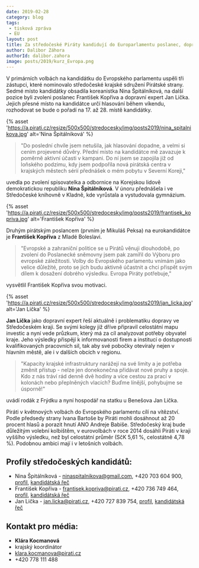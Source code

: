 ```yaml
---
date: 2019-02-28
category: blog
tags:
 - tisková zpráva
 - EU
layout: post
title: Za středočeské Piráty kandidují do Europarlamentu poslanec, dopravní expert a koreanistka
author: Dalibor Záhora
authorId: dalibor.zahora
image: posts/2019/kurz_Evropa.png
---
```

V primárních volbách na kandidátku do Evropského parlamentu uspěli tři zástupci, které nominovalo středočeské krajské sdružení Pirátské strany. Sedmé místo kandidátky obsadila koreanistka Nina Špitálníková, na další pozice byli zvoleni poslanec František Kopřiva a dopravní expert Jan Lička. Jejich přesné místo na kandidátce určí hlasování během víkendu, rozhodovat se bude o pořadí na 17. až 28. místě kandidátky.

{% asset 'https://a.pirati.cz/resize/500x500/stredocesky/img/posts2019/nina_spitalnikova.jpg' alt='Nina Špitálníková' %}

> "Do poslední chvíle jsem netušila, jak hlasování dopadne, a velmi si cením projevené důvěry. Přední místo na kandidátce mě zavazuje k poměrně aktivní účasti v kampani. Do ní jsem se zapojila již od loňského podzimu, kdy jsem podpořila nová pirátská centra v krajských městech sérií přednášek o mém pobytu v Severní Koreji,"

uvedla po zvolení spisovatelka a odbornice na Korejskou lidově demokratickou republiku **Nina Špitálníková**. V únoru přednášela i ve Středočeské knihovně v Kladně, kde vyrůstala a vystudovala gymnázium.

{% asset 'https://a.pirati.cz/resize/500x500/stredocesky/img/posts2019/frantisek_kopriva.jpg' alt='František Kopřiva' %}

Druhým pirátským poslancem (prvním je Mikuláš Peksa) na eurokandidátce je **František Kopřiva** z Mladé Boleslavi.

> "Evropské a zahraniční politice se u Pirátů věnuji dlouhodobě, po zvolení do Poslanecké sněmovny jsem pak zamířil do Výboru pro evropské záležitosti. Volby do Evropského parlamentu vnímám jako velice důležité, proto se jich budu aktivně účastnit a chci přispět svým dílem k dosažení dobrého výsledku. Evropa Piráty potřebuje,"

vysvětlil František Kopřiva svou motivaci. 

{% asset 'https://a.pirati.cz/resize/500x500/stredocesky/img/posts2019/jan_licka.jpg' alt='Jan Lička' %}

**Jan Lička** jako dopravní expert řeší aktuálně i problematiku dopravy ve Středočeském kraji. Se svými kolegy již dříve připravil celostátní mapu investic a nyní vede průzkum, který má za cíl analyzovat potřeby obyvatel kraje. Jeho výsledky přispějí k informovanosti firem a institucí o dostupnosti kvalifikovaných pracovních sil, tak aby své pobočky otevíraly nejen v hlavním městě, ale i v dalších obcích v regionu.

> "Kapacity krajské infrastruktury narážejí na své limity a je potřeba změnit přístup - nelze jen donekonečna přidávat nové pruhy a spoje. Kdo z nás tráví rád denně dvě hodiny a více cestou za prací v kolonách nebo přeplněných vlacích? Buďme línější, pohybujme se úsporně!"

uvádí rodák z Frýdku a nyní hospodář na statku u Benešova Jan Lička.

Piráti v květnových volbách do Evropského parlamentu cílí na vítězství. Podle předsedy strany Ivana Bartoše by Piráti mohli dosáhnout až 20 procent hlasů a porazit hnutí ANO Andreje Babiše. Středočeský kraj bude důležitým volební kolbištěm, v eurovolbách v roce 2014 dosáhli Piráti v kraji vyššího výsledku, než byl celostátní průměr (SčK 5,61 %, celostátně 4,78 %). Podobnou ambici mají i v letošních volbách.

## Profily středočeských kandidátů:

* Nina Špitálníková - ninaspitalnikova@gmail.com, +420 703 604 900, [profil](https://wiki.pirati.cz/lide/nina_spitalnikova), [kandidátská řeč](https://forum.pirati.cz/viewtopic.php?p=592609#p592609)
* František Kopřiva - frantisek.kopriva@pirati.cz, +420 736 749 464, [profil](https://wiki.pirati.cz/lide/frantisek_kopriva), [kandidátská řeč](https://forum.pirati.cz/viewtopic.php?p=594455#p594455)
* Jan Lička - jan.licka@pirati.cz, +420 727 839 754, [profil](https://wiki.pirati.cz/lide/jan_licka), [kandidátská řeč](https://forum.pirati.cz/viewtopic.php?p=592652#p592652)

## Kontakt pro média:

* **Klára Kocmanová**
* krajský koordinátor
* klara.kocmanova@pirati.cz
* +420 778 111 488

